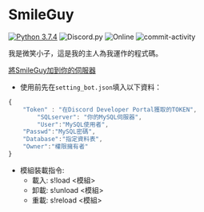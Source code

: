 # SmileGuy
[![Python 3.7.4](https://img.shields.io/badge/Python-3.7.4-blue?style=flat&logo=python)](https://www.python.org/downloads/release/python-374/)
![Discord.py](https://img.shields.io/badge/discord.py-1.2.5-blue?style=flat&logo=discord)
![Online](https://img.shields.io/badge/Status-Running-brightgreen)
![commit-activity](https://img.shields.io/github/commit-activity/w/minexo79/SmileGuy?style=social&logo=github)

我是微笑小子，這是我的主人為我運作的程式碼。  

[將SmileGuy加到你的伺服器](https://discordapp.com/api/oauth2/authorize?client_id=613249451355799552&permissions=8&scope=bot)  

* 使用前先在`setting_bot.json`填入以下資料：
```js
{
	"Token" : "在Discord Developer Portal獲取的TOKEN",
        "SQLserver": "你的MySQL伺服器",
        "User":"MySQL使用者",
   	"Passwd":"MySQL密碼",
   	"Database":"指定資料表",
	"Owner":"權限擁有者"
}
```

* 模組裝載指令:  
  * 載入: s!load <模組>
  * 卸載: s!unload <模組>
  * 重載: s!reload <模組>
